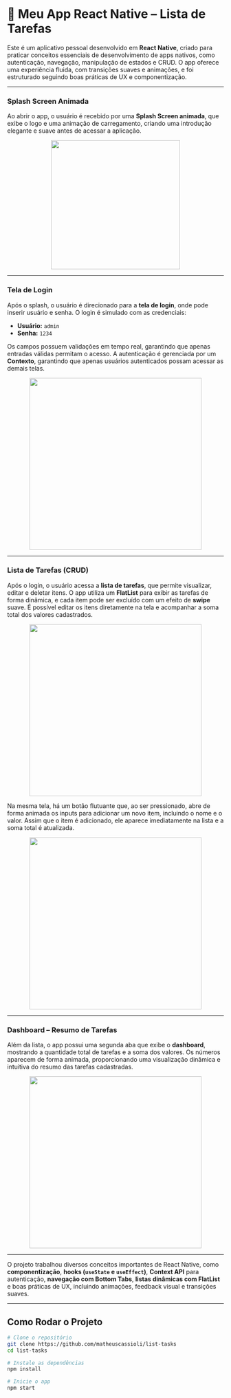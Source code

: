 # 📱 Meu App React Native – Lista de Tarefas

Este é um aplicativo pessoal desenvolvido em **React Native**, criado para praticar conceitos essenciais de desenvolvimento de apps nativos, como autenticação, navegação, manipulação de estados e CRUD. O app oferece uma experiência fluida, com transições suaves e animações, e foi estruturado seguindo boas práticas de UX e componentização.  

---

### Splash Screen Animada  

Ao abrir o app, o usuário é recebido por uma **Splash Screen animada**, que exibe o logo e uma animação de carregamento, criando uma introdução elegante e suave antes de acessar a aplicação.  
 
<p align="center">
  <img src="./assets/splash.jpeg" width="300" />
</p>

---

### Tela de Login  

Após o splash, o usuário é direcionado para a **tela de login**, onde pode inserir usuário e senha. O login é simulado com as credenciais:  

- **Usuário:** `admin`  
- **Senha:** `1234`  

Os campos possuem validações em tempo real, garantindo que apenas entradas válidas permitam o acesso. A autenticação é gerenciada por um **Contexto**, garantindo que apenas usuários autenticados possam acessar as demais telas.  

<p align="center">
  <img src="./assets/login.jpeg" width="400" />
</p>
 
---

### Lista de Tarefas (CRUD)  

Após o login, o usuário acessa a **lista de tarefas**, que permite visualizar, editar e deletar itens. O app utiliza um **FlatList** para exibir as tarefas de forma dinâmica, e cada item pode ser excluído com um efeito de **swipe** suave. É possível editar os itens diretamente na tela e acompanhar a soma total dos valores cadastrados.  

<p align="center">
  <img src="./assets/lista.jpeg" width="400" />
</p>

Na mesma tela, há um botão flutuante que, ao ser pressionado, abre de forma animada os inputs para adicionar um novo item, incluindo o nome e o valor. Assim que o item é adicionado, ele aparece imediatamente na lista e a soma total é atualizada.  

<p align="center">
  <img src="./assets/container.jpeg" width="400" />
</p>

---

### Dashboard – Resumo de Tarefas  

Além da lista, o app possui uma segunda aba que exibe o **dashboard**, mostrando a quantidade total de tarefas e a soma dos valores. Os números aparecem de forma animada, proporcionando uma visualização dinâmica e intuitiva do resumo das tarefas cadastradas.  

<p align="center">
  <img src="./assets/dashboard.jpeg" width="400" />
</p>

---

O projeto trabalhou diversos conceitos importantes de React Native, como **componentização**, **hooks (`useState` e `useEffect`)**, **Context API** para autenticação, **navegação com Bottom Tabs**, **listas dinâmicas com FlatList** e boas práticas de UX, incluindo animações, feedback visual e transições suaves.  

---

## Como Rodar o Projeto

```bash
# Clone o repositório
git clone https://github.com/matheuscassioli/list-tasks
cd list-tasks

# Instale as dependências
npm install

# Inicie o app
npm start
